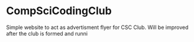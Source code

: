 # CompSciCodingClub

Simple website to act as advertisment flyer for CSC Club. Will be improved after the club is formed and runni
